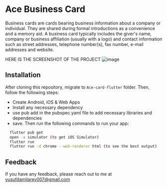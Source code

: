 # Ace Business Card

Business cards are cards bearing business information about a company or individual. They are shared during formal introductions as a convenience and a memory aid. A business card typically includes the giver's name, company or business affiliation (usually with a logo) and contact information such as street addresses, telephone number(s), fax number, e-mail addresses and website.



HERE IS THE SCREENSHOT OF THE PROJECT
![image](https://user-images.githubusercontent.com/54309095/211129197-e5477cad-ffe6-4d5e-a685-546c43f7c028.png)


## Installation
After cloning this repository, migrate to ```Ace-card-flutter``` folder. Then, follow the following steps:
- Create Android, iOS & Web Apps
- Install any necessary dependency
- use pub add in the pubspec.yaml file to add necessary libraries and dependencies
- save.
Then run the following commands to run your app:
```bash
  flutter pub get
  open -a simulator (to get iOS Simulator)
  flutter run
  flutter run -d chrome --web-renderer html (to see the best output)
```

    
## Feedback

If you have any feedback, please reach out to me at yusufdamilarey007@gmail.com

